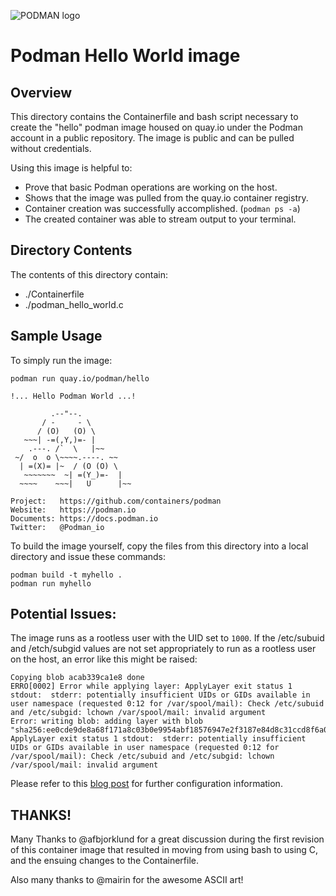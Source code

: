 ![PODMAN logo](../../logo/podman-logo-source.svg)

# Podman Hello World image

## Overview

This directory contains the Containerfile and bash script necessary to create the
"hello" podman image housed on quay.io under the Podman account in a public
repository.  The image is public and can be pulled without credentials.

Using this image is helpful to:

 * Prove that basic Podman operations are working on the host.
 * Shows that the image was pulled from the quay.io container registry.
 * Container creation was successfully accomplished. (`podman ps -a`)
 * The created container was able to stream output to your terminal.

## Directory Contents

The contents of this directory contain:
 * ./Containerfile
 * ./podman_hello_world.c

## Sample Usage

To simply run the image:

```
podman run quay.io/podman/hello

!... Hello Podman World ...!

         .--"--.
       / -     - \
      / (O)   (O) \
   ~~~| -=(,Y,)=- |
    .---. /`  \   |~~
 ~/  o  o \~~~~.----. ~~
  | =(X)= |~  / (O (O) \
   ~~~~~~~  ~| =(Y_)=-  |
  ~~~~    ~~~|   U      |~~

Project:   https://github.com/containers/podman
Website:   https://podman.io
Documents: https://docs.podman.io
Twitter:   @Podman_io
```
To build the image yourself, copy the files from this directory into
a local directory and issue these commands:

```
podman build -t myhello .
podman run myhello
```

## Potential Issues:

The image runs as a rootless user with the UID set to `1000`.
If the /etc/subuid and /etch/subgid values are not set appropriately to run as a
rootless user on the host, an error like this might be raised:

```
Copying blob acab339ca1e8 done
ERRO[0002] Error while applying layer: ApplyLayer exit status 1 stdout:  stderr: potentially insufficient UIDs or GIDs available in user namespace (requested 0:12 for /var/spool/mail): Check /etc/subuid and /etc/subgid: lchown /var/spool/mail: invalid argument
Error: writing blob: adding layer with blob "sha256:ee0cde9de8a68f171a8c03b0e9954abf18576947e2f3187e84d8c31ccd8f6a09": ApplyLayer exit status 1 stdout:  stderr: potentially insufficient UIDs or GIDs available in user namespace (requested 0:12 for /var/spool/mail): Check /etc/subuid and /etc/subgid: lchown /var/spool/mail: invalid argument
```

Please refer to this [blog post](https://www.redhat.com/sysadmin/rootless-podman) for further configuration information.

## THANKS!

Many Thanks to @afbjorklund for a great discussion during the
first revision of this container image that resulted in moving
from using bash to using C, and the ensuing changes to the
Containerfile.

Also many thanks to @mairin for the awesome ASCII art!

